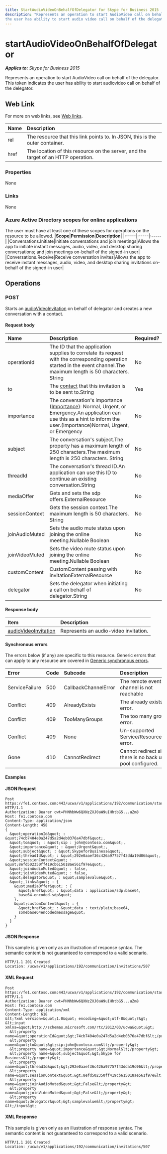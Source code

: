 ```yaml
---
title: StartAudioVideoOnBehalfOfDelegator for Skype for Business 2015
description: "Represents an operation to start AudioVideo call on behalf of the delegator. This token indicates 
the user has ability to start audio video call on behalf of the delegator." 
---
```

# startAudioVideoOnBehalfOfDelegator

 _**Applies to:** Skype for Business 2015_


Represents an operation to start AudioVideo call on behalf of the delegator. This token indicates 
the user has ability to start audiovideo call on behalf of the delegator.
            

## Web Link
<a name = "sectionSection0"> </a>

For more on web links, see [Web links](WebLinks.md).


|**Name**|**Description**|
|:-----|:-----|
|rel|The resource that this link points to. In JSON, this is the outer container.|
|href|The location of this resource on the server, and the target of an HTTP operation.|

### Properties



None

### Links



None

### Azure Active Directory scopes for online applications

The user must have at least one of these scopes for operations on the resource to be allowed.
|**Scope**|**Permission**|**Description**|
|:-----|:-----|:-----|
|Conversations.Initiate|Initiate conversations and join meetings|Allows the app to initiate instant messages, audio, video, and desktop sharing conversations; and join meetings on-behalf of the signed-in user|
|Conversations.Receive|Receive conversation invites|Allows the app to receive instant messages, audio, video, and desktop sharing invitations on-behalf of the signed-in user|

## Operations



<a name="sectionSection2"></a>

### POST




Starts an [audioVideoInvitation](audioVideoInvitation_ref.md) on behalf of delegator and creates a new conversation with a contact.

#### Request body




|**Name**|**Description**|**Required?**|
|:-----|:-----|:-----|
|operationId|The ID that the application supplies to correlate its request with the corresponding operation started in the event channel.The maximum length is 50 characters. String|No|
|to|The [contact](contact_ref.md) that this invitation is to be sent to.String|Yes|
|importance|The conversation's importance ([Importance](Importance_ref.md)): Normal, Urgent, or Emergency.An application can use this as a hint to inform the user.(Importance)Normal, Urgent, or Emergency|No|
|subject|The conversation's subject.The property has a maximum length of 250 characters.The maximum length is 250 characters. String|No|
|threadId|The conversation's thread ID.An application can use this ID to continue an existing conversation.String|No|
|mediaOffer|Gets and sets the sdp offers.ExternalResource|No|
|sessionContext|Gets the session context.The maximum length is 50 characters. String|No|
|joinAudioMuted|Sets the audio mute status upon joining the online meeting.Nullable Boolean|No|
|joinVideoMuted|Sets the video mute status upon joining the online meeting.Nullable Boolean|No|
|customContent|CustomContent passing with invitationExternalResource|No|
|delegator|Sets the delegator when initiating a call on behalf of delegator.String|No|

#### Response body



|**Item**|**Description**|
|:-----|:-----|
|[audioVideoInvitation](AudioVideoInvitation_ref.md)|Represents an audio-video invitation.|

#### Synchronous errors



The errors below (if any) are specific to this resource. Generic errors that can apply to any resource are covered in [Generic synchronous errors](GenericSynchronousErrors.md).

|**Error**|**Code**|**Subcode**|**Description**|
|:-----|:-----|:-----|:-----|
|ServiceFailure|500|CallbackChannelError|The remote event channel is not reachable|
|Conflict|409|AlreadyExists|The already exists error.|
|Conflict|409|TooManyGroups|The too many groups error.|
|Conflict|409|None|Un-supported Service/Resource/API error.|
|Gone|410|CannotRedirect|Cannot redirect since there is no back up pool configured.|

#### Examples




#### JSON Request




```
Post https://fe1.contoso.com:443/ucwa/v1/applications/192/communication/startAudioVideoOnBehalfOfDelegator HTTP/1.1
Authorization: Bearer cwt=PHNhbWw6QXNzZXJ0aW9uIHhtbG5...uZm8
Host: fe1.contoso.com
Content-Type: application/json
Content-Length: 458
{
  &quot;operationId&quot; : &quot;74cb7404e0a247d5a2d4eb0376a47dbf&quot;,
  &quot;to&quot; : &quot;sip : john@contoso.com&quot;,
  &quot;importance&quot; : &quot;Urgent&quot;,
  &quot;subject&quot; : &quot;SkypeforBusiness&quot;,
  &quot;threadId&quot; : &quot;292e0aaef36c426a97757f43dda19d06&quot;,
  &quot;sessionContext&quot; : &quot;8efd502350ff419cb615018ae561f97e&quot;,
  &quot;joinAudioMuted&quot; : false,
  &quot;joinVideoMuted&quot; : false,
  &quot;delegator&quot; : &quot;samplevalue&quot;,
  &quot;_links&quot; : {
    &quot;mediaOffer&quot; : {
      &quot;href&quot; : &quot;data : application/sdp;base64,
      base64-encoded-sdp&quot;
    },
    &quot;customContent&quot; : {
      &quot;href&quot; : &quot;data : text/plain;base64,
      somebase64encodedmessage&quot;
    }
  }
}
```


#### JSON Response



This sample is given only as an illustration of response syntax. The semantic content is not guaranteed to correspond to a valid scenario.
```
HTTP/1.1 201 Created
Location: /ucwa/v1/applications/192/communication/invitations/507

```


#### XML Request




```
Post https://fe1.contoso.com:443/ucwa/v1/applications/192/communication/startAudioVideoOnBehalfOfDelegator HTTP/1.1
Authorization: Bearer cwt=PHNhbWw6QXNzZXJ0aW9uIHhtbG5...uZm8
Host: fe1.contoso.com
Content-Type: application/xml
Content-Length: 618
&lt;?xml version=&quot;1.0&quot; encoding=&quot;utf-8&quot;?&gt;
&lt;input xmlns=&quot;http://schemas.microsoft.com/rtc/2012/03/ucwa&quot;&gt;
  &lt;property name=&quot;operationId&quot;&gt;74cb7404e0a247d5a2d4eb0376a47dbf&lt;/property&gt;
  &lt;property name=&quot;to&quot;&gt;sip:john@contoso.com&lt;/property&gt;
  &lt;property name=&quot;importance&quot;&gt;Normal&lt;/property&gt;
  &lt;property name=&quot;subject&quot;&gt;Skype for Business&lt;/property&gt;
  &lt;property name=&quot;threadId&quot;&gt;292e0aaef36c426a97757f43dda19d06&lt;/property&gt;
  &lt;property name=&quot;sessionContext&quot;&gt;8efd502350ff419cb615018ae561f97e&lt;/property&gt;
  &lt;property name=&quot;joinAudioMuted&quot;&gt;False&lt;/property&gt;
  &lt;property name=&quot;joinVideoMuted&quot;&gt;False&lt;/property&gt;
  &lt;property name=&quot;delegator&quot;&gt;samplevalue&lt;/property&gt;
&lt;/input&gt;
```


#### XML Response



This sample is given only as an illustration of response syntax. The semantic content is not guaranteed to correspond to a valid scenario.
```
HTTP/1.1 201 Created
Location: /ucwa/v1/applications/192/communication/invitations/507

```



